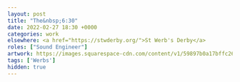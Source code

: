 ```yaml
---
layout: post
title: "The&nbsp;6:30"
date: 2022-02-27 18:30 +0000
categories: work
elsewhere: <a href="https://stwderby.org/">St Werb's Derby</a>
roles: ["Sound Engineer"]
artwork: https://images.squarespace-cdn.com/content/v1/59897b0a17bffc269e4fec9b/1575027689741-23EFSM1EWOSUABC1BZVK/St+Werburgh%27s+Logo+-+White-Trans.png?format=1500w
tags: ['Werbs']
hidden: true
---
```

